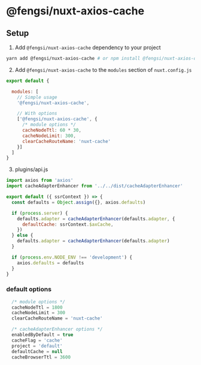 # @fengsi/nuxt-axios-cache

## Setup

1. Add `@fengsi/nuxt-axios-cache` dependency to your project

```bash
yarn add @fengsi/nuxt-axios-cache # or npm install @fengsi/nuxt-axios-cache
```

2. Add `@fengsi/nuxt-axios-cache` to the `modules` section of `nuxt.config.js`

```js
export default {

  modules: [
    // Simple usage
    '@fengsi/nuxt-axios-cache',

    // With options
    ['@fengsi/nuxt-axios-cache', { 
      /* module options */
      cacheNodeTtl: 60 * 30,
      cacheNodeLimit: 300,
      clearCacheRouteName: 'nuxt-cache'
    }]
  ]
}
```

3. plugins/api.js
```js
import axios from 'axios'
import cacheAdapterEnhancer from '../../dist/cacheAdapterEnhancer'

export default ({ ssrContext }) => {
  const defaults = Object.assign({}, axios.defaults)

  if (process.server) {
    defaults.adapter = cacheAdapterEnhancer(defaults.adapter, {
      defaultCache: ssrContext.$axCache,
    })
  } else {
    defaults.adapter = cacheAdapterEnhancer(defaults.adapter)
  }

  if (process.env.NODE_ENV !== 'development') {
    axios.defaults = defaults
  }
}
```

### default options
```js
  /* module options */
  cacheNodeTtl = 1800
  cacheNodeLimit = 300
  clearCacheRouteName = 'nuxt-cache'

  /* cacheAdapterEnhancer options */
  enabledByDefault = true
  cacheFlag = 'cache'
  project = 'default'
  defaultCache = null
  cacheBrowserTtl = 3600
```